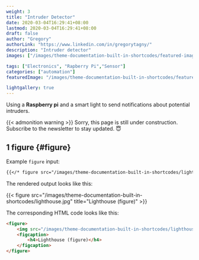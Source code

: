 ```yaml
---
weight: 3
title: "Intruder Detector"
date: 2020-03-04T16:29:41+08:00
lastmod: 2020-03-04T16:29:41+08:00
draft: false
author: "Gregory"
authorLink: "https://www.linkedin.com/in/gregorytagny/"
description: "Intruder detector"
images: ["/images/theme-documentation-built-in-shortcodes/featured-image.png"]

tags: ["Electronics", "Rapberry Pi","Sensor"]
categories: ["automation"]
featuredImage: "/images/theme-documentation-built-in-shortcodes/featured-image.png"

lightgallery: true
---
```


Using a **Raspberry pi** and a smart light to send notifications about potential intruders.

<!--more-->
{{< admonition warning >}}
Sorry, this page is still under construction. Subscribe to the newsletter to stay updated. :innocent:

## 1 figure {#figure}

Example `figure` input:

```markdown
{{</* figure src="/images/theme-documentation-built-in-shortcodes/lighthouse.jpg" title="Lighthouse (figure)" */>}}
```

The rendered output looks like this:

{{< figure src="/images/theme-documentation-built-in-shortcodes/lighthouse.jpg" title="Lighthouse (figure)" >}}

The corresponding HTML code looks like this:

```html
<figure>
    <img src="/images/theme-documentation-built-in-shortcodes/lighthouse.jpg"/>
    <figcaption>
        <h4>Lighthouse (figure)</h4>
    </figcaption>
</figure>
```
